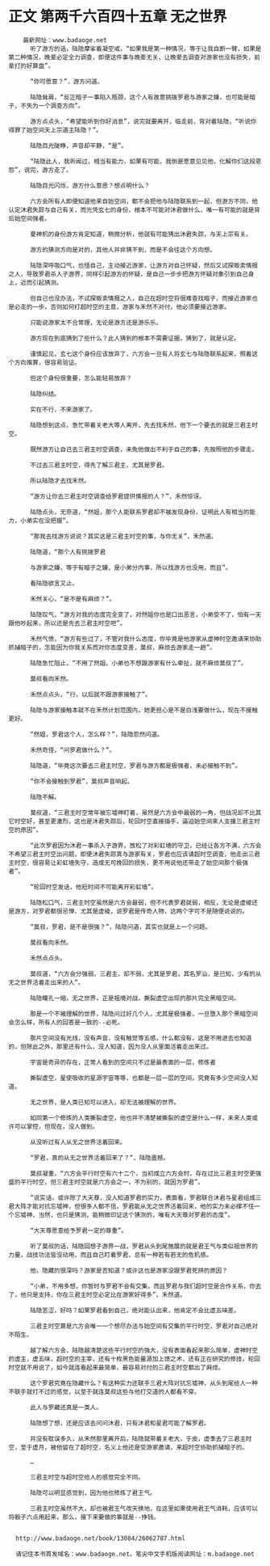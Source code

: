 # 正文 第两千六百四十五章 无之世界
        最新网址：www.badaoge.net
          听了游方的话，陆隐摩挲着凝空戒，“如果我是第一种情况，等于让我自断一臂，如果是第二种情况，晚辈必定全力调查，即便这件事与晚辈无关，让晚辈去调查对游家也没有损失，前辈打的好算盘”。
      
          “你可愿意？”，游方问道。
      
          陆隐耸肩，“反正暗子一事陷入瓶颈，这个人有故意挑拨罗君与游家之嫌，也可能是暗子，不失为一个调查方向”。
      
          游方点点头，“希望能听到你好消息”，说完就要离开，临走前，背对着陆隐，“听说你得罪了始空间天上宗道主陆隐？”。
      
          陆隐目光陡睁，声音却平静，“是”。
      
          “陆隐此人，我听闻过，相当有能力，如果有可能，我倒是愿意见见他，化解你们这段恩怨”，说完，游方走了。
      
          陆隐目光闪烁，游方什么意思？想点明什么？
      
          六方会所有人即便知道他来自始空间，都不会把他与陆隐联系到一起，但游方不同，他认定沐君失踪与自己有关，而光凭玄七的身份，根本不可能对沐君做什么，唯一有可能的就是背后始空间强者。
      
          夏神机的身份游方肯定知道，稍微分析，他就有可能猜出沐君失踪，与天上宗有关。
      
          游方的猜测方向是对的，其他人并非猜不到，而是不会往这个方向想。
      
          陆隐深呼吸口气，也怪自己，主动接近游家，让游方对自己怀疑，然后又试探贩卖情报之人，导致罗君杀入子游界，同样引起游方的怀疑，是自己一步步把游方怀疑对象引到自己身上，近而引起猜测。
      
          但自己也没办法，不试探贩卖情报之人，自己在超时空将很难查找暗子，而接近游家也是必走的一步，否则如何打超时空的主意，游家与禾然不对付，他必须要接近游家。
      
          只能说游家太不合常理，无论是游方还是游乐乐。
      
          游方现在到底猜到了些什么？此人猜到的根本不需要证据，猜到了，就是认定。
      
          谨慎起见，玄七这个身份应该放弃了，六方会一旦有人将玄七与陆隐联系起来，照着这个方向推算，很容易验证。
      
          但这个身份很重要，怎么能轻易放弃？
      
          陆隐纠结。
      
          实在不行，不来游家了。
      
          陆隐想到这点，急忙带着关老大等人离开，先去找禾然，他下一个要去的就是三君主时空。
      
          既然游方让自己去三君主时空调查，未免他做出不利于自己的事，先按照他的步骤走。
      
          不过去三君主时空，得先了解三君主，尤其是罗君。
      
          所以陆隐才去找禾然。
      
          “游方让你去三君主时空调查给罗君提供情报的人？”，禾然惊讶。
      
          陆隐点头，无奈道，“然姐，那个人能联系罗君却不被发现身份，证明此人有相当的能力，小弟实在没把握”。
      
          “那我去找游方说说？其实这是三君主时空的事，与你无关”，禾然道。
      
          陆隐道，“那个人有挑拨罗君
      
          与游家之嫌，等于有暗子之嫌，是小弟分内事，所以找游方也没用，而且”。
      
          看陆隐欲言又止。
      
          禾然关心，“是不是有麻烦？”。
      
          陆隐叹气，“游方对我的态度完全变了，对然姐你也是口出恶言，小弟受不了，怕有一天跟他吵起来，所以还是先去三君主时空吧”。
      
          禾然气愤，“游方有些过了，不管对我什么态度，你毕竟是他游家从虚神时空邀请来协助抓捕暗子的，怎能因为你我关系而对你态度变差，莫叔，麻烦去游家走一趟”。
      
          陆隐急忙阻止，“不用了然姐，小弟也不想跟游家有什么牵扯，就不麻烦莫叔了”。
      
          莫叔看向禾然。
      
          禾然点点头，“行，以后就不跟游家接触了”。
      
          陆隐与游家接触本就不在禾然计划范围内，她更担心是不是白浅要做什么，现在不接触更好。
      
          “然姐，罗君这个人，怎么样？”，陆隐忽然问道。
      
          禾然奇怪，“问罗君做什么？”。
      
          陆隐道，“毕竟这次要去三君主时空，罗君与游方都是极强者，未必接触不到”。
      
          “你不会接触到罗君”，莫叔声音响起。
      
          陆隐不解。
      
          莫叔道，“三君主时空常年被忘墟神盯着，虽然是六方会中最弱的一角，但战况却不比其它时空好，甚至更激烈，这也是沐君失踪后，轮回时空直接插手，逼迫始空间来人支援三君主时空的原因”。
      
          “此次罗君因为沐君一事杀入子游界，放松了对彩虹墙的守卫，已经让各方不满，六方会不希望三君主时空出问题，即便沐君失踪真与游家有关，罗君也应该请超时空调查，他走出三君主时空，很容易让彩虹墙失守，造成无可挽回的损失，更不用说他还带走了始空间那个极强者”。
      
          “轮回时空发话，他短时间不可能离开彩虹墙”。
      
          陆隐松口气，三君主时空虽然是六方会最弱，但不代表罗君就弱，相反，无论是虚棱还是游方，对罗君都很忌惮，尤其是虚棱，说罗君是传奇人物，这两个字可不是随便说说的。
      
          “莫叔，罗君，是不是很强？”，陆隐问道，其实也就是上一个问题。
      
          莫叔看向禾然。
      
          禾然点点头。
      
          莫叔道，“六方会分强弱，三君主，却不弱，尤其是罗君，其名罗汕，是已知，少有的从无之世界活着走出来的人”。
      
          陆隐瞳孔一缩，无之世界，正是祖境对战，撕裂虚空出现的那片完全黑暗空间。
      
          那是一个不被理解的世界，陆隐问过好几个人，尤其是极强者，一旦堕入那个黑暗空间会怎么样，所有人的回答是一致的--必死。
      
          那片空间没有光线，没有声音，没有触觉等五感，什么都没有，这是不用进去也知道的，但除此之外，那里还有什么，没人知道，因为没人从里面活着走出来过。
      
          宇宙是奇异的存在，正常人看到的空间只不过是最表面的一层，修炼者
      
          撕裂虚空，星使吸收的星源宇宙等等，也都是一层一层的空间，究竟有多少空间没人知道。
      
          无之世界，是人类已知可以进入，却无法被理解的世界。
      
          如同第一个修炼的人类撕裂虚空，他也并不清楚被撕裂的虚空是什么一样，未来人类或许可以掌控，但现在，没人做到。
      
          从没听过有人从无之世界活着回来。
      
          “罗君，真的从无之世界活着回来了？”，陆隐震撼。
      
          莫叔凝重，“六方会平行时空有六十二个，当初成立六方会时，存在过比三君主时空更强盛的平行时空，但三君主时空就是六方会之一，不为别的，就因为罗君”。
      
          “说实话，或许除了大天尊，没人知道罗君的实力，表面看，罗君联合沐君与星君组成三君大阵才能对抗忘墟神，但很多人都不信，罗君能从无之世界活着回来，他的实力未必撑不住一个忘墟神，当然，也只是猜测，能稍微印证这个猜测的，唯有大天尊对罗君的态度”。
      
          “大天尊愿意给予罗君一定的尊重”。
      
          听了莫叔的话，陆隐回想子游界一战，罗君从头到尾施展的就是君王气与类似祖世界的力量，战技功法皆没动用，而且自己盯着罗君，总有一种若有若无的危机感。
      
          他，隐藏的很深吗？游家是否知道？或许这也是游家没跟罗君死拼的原因？
      
          “小弟，不用多想，你暂时与罗君不会有交集，而且罗君与我们超时空是合作关系，你去了，他只是支持，你在三君主时空必定比在游家好得多”，禾然道。
      
          陆隐苦涩，好吗？如果罗君看到自己，绝对能认出来，他肯定不会比虚五味差。
      
          三君主时空算是六方会唯一一个想尽办法与始空间有交集的平行时空，罗君对自己绝对不陌生。
      
          越了解六方会，陆隐越清楚这些平行时空的强大，没有表面看起来那么简单，虚神时空的虚主，虚五味，超时空的主宰，还有十枚黑色能量源加上馈之术，还有正在研究的修技，轮回时空就不用说了，如今就连看起来最简单，最容易对付的三君主时空都出了麻烦。
      
          这个罗君究竟在隐藏什么？有这种实力还联手三君大阵对抗忘墟神，从头到尾给人一种不联手就打不过的感觉，以至于就连莫叔这些与他打交道的人都看不穿。
      
          此人与罗藏还真是一类人。
      
          陆隐想了想，还是应该去问问沐君，只有沐君和星君可能了解罗君。
      
          并没有耽误多久，从禾然那里离开后，陆隐就带着关老大，于皮，虚季去了三君主时空，至于虚月，被他留在了超时空，名义上他还是受游家邀请，来超时空协助抓捕暗子的。
      
          …
      
          三君主时空与超时空给人的感觉完全不同。
      
          陆隐可以明显感觉到，因为他也修炼了君王气。
      
          三君主时空虽然不大，却也被君王气改天换地，在这里如果使用君王气消耗，应该可以将骰子六点用起来，那么，接下来要做的事就是--挣钱。
      
      
      http://www.badaoge.net/book/13084/26062787.html
      
      请记住本书首发域名：www.badaoge.net。笔尖中文手机版阅读网址：m.badaoge.net